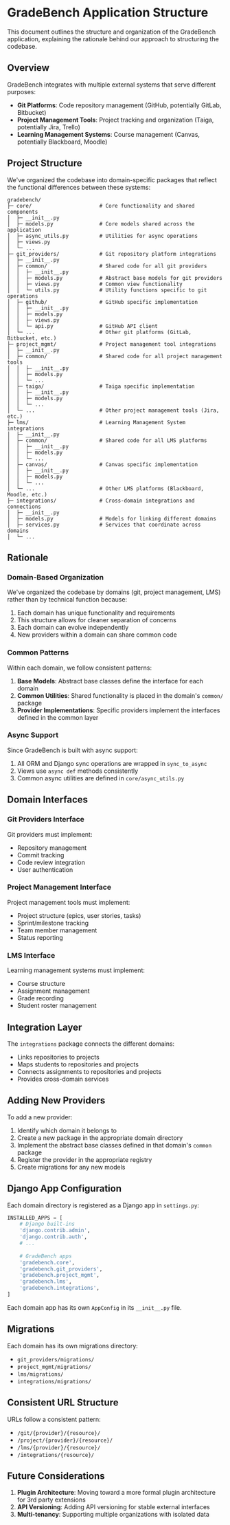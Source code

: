 # GradeBench Application Structure

This document outlines the structure and organization of the GradeBench application, explaining the rationale behind our approach to structuring the codebase.

## Overview

GradeBench integrates with multiple external systems that serve different purposes:

- **Git Platforms**: Code repository management (GitHub, potentially GitLab, Bitbucket)
- **Project Management Tools**: Project tracking and organization (Taiga, potentially Jira, Trello)
- **Learning Management Systems**: Course management (Canvas, potentially Blackboard, Moodle)

## Project Structure

We've organized the codebase into domain-specific packages that reflect the functional differences between these systems:

```
gradebench/
├─ core/                      # Core functionality and shared components
│  ├─ __init__.py
│  ├─ models.py               # Core models shared across the application
│  ├─ async_utils.py          # Utilities for async operations
│  ├─ views.py
│  └─ ...
├─ git_providers/             # Git repository platform integrations
│  ├─ __init__.py
│  ├─ common/                 # Shared code for all git providers
│  │  ├─ __init__.py
│  │  ├─ models.py            # Abstract base models for git providers
│  │  ├─ views.py             # Common view functionality
│  │  └─ utils.py             # Utility functions specific to git operations
│  ├─ github/                 # GitHub specific implementation
│  │  ├─ __init__.py
│  │  ├─ models.py
│  │  ├─ views.py
│  │  └─ api.py               # GitHub API client
│  └─ ...                     # Other git platforms (GitLab, Bitbucket, etc.)
├─ project_mgmt/              # Project management tool integrations
│  ├─ __init__.py
│  ├─ common/                 # Shared code for all project management tools
│  │  ├─ __init__.py
│  │  ├─ models.py
│  │  └─ ...
│  ├─ taiga/                  # Taiga specific implementation
│  │  ├─ __init__.py
│  │  ├─ models.py
│  │  └─ ...
│  └─ ...                     # Other project management tools (Jira, etc.)
├─ lms/                       # Learning Management System integrations
│  ├─ __init__.py
│  ├─ common/                 # Shared code for all LMS platforms
│  │  ├─ __init__.py
│  │  ├─ models.py
│  │  └─ ...
│  ├─ canvas/                 # Canvas specific implementation
│  │  ├─ __init__.py
│  │  ├─ models.py
│  │  └─ ...
│  └─ ...                     # Other LMS platforms (Blackboard, Moodle, etc.)
├─ integrations/              # Cross-domain integrations and connections
│  ├─ __init__.py
│  ├─ models.py               # Models for linking different domains
│  ├─ services.py             # Services that coordinate across domains
│  └─ ...
```

## Rationale

### Domain-Based Organization

We've organized the codebase by domains (git, project management, LMS) rather than by technical function because:

1. Each domain has unique functionality and requirements
2. This structure allows for cleaner separation of concerns
3. Each domain can evolve independently
4. New providers within a domain can share common code

### Common Patterns

Within each domain, we follow consistent patterns:

1. **Base Models**: Abstract base classes define the interface for each domain
2. **Common Utilities**: Shared functionality is placed in the domain's `common/` package
3. **Provider Implementations**: Specific providers implement the interfaces defined in the common layer

### Async Support

Since GradeBench is built with async support:

1. All ORM and Django sync operations are wrapped in `sync_to_async`
2. Views use `async def` methods consistently
3. Common async utilities are defined in `core/async_utils.py`

## Domain Interfaces

### Git Providers Interface

Git providers must implement:
- Repository management
- Commit tracking
- Code review integration
- User authentication

### Project Management Interface

Project management tools must implement:
- Project structure (epics, user stories, tasks)
- Sprint/milestone tracking
- Team member management
- Status reporting

### LMS Interface

Learning management systems must implement:
- Course structure
- Assignment management
- Grade recording
- Student roster management

## Integration Layer

The `integrations` package connects the different domains:
- Links repositories to projects
- Maps students to repositories and projects
- Connects assignments to repositories and projects
- Provides cross-domain services

## Adding New Providers

To add a new provider:

1. Identify which domain it belongs to
2. Create a new package in the appropriate domain directory
3. Implement the abstract base classes defined in that domain's `common` package
4. Register the provider in the appropriate registry
5. Create migrations for any new models

## Django App Configuration

Each domain directory is registered as a Django app in `settings.py`:

```python
INSTALLED_APPS = [
    # Django built-ins
    'django.contrib.admin',
    'django.contrib.auth',
    # ...
    
    # GradeBench apps
    'gradebench.core',
    'gradebench.git_providers',
    'gradebench.project_mgmt',
    'gradebench.lms',
    'gradebench.integrations',
]
```

Each domain app has its own `AppConfig` in its `__init__.py` file.

## Migrations

Each domain has its own migrations directory:
- `git_providers/migrations/`
- `project_mgmt/migrations/`
- `lms/migrations/`
- `integrations/migrations/`

## Consistent URL Structure

URLs follow a consistent pattern:
- `/git/{provider}/{resource}/`
- `/project/{provider}/{resource}/`
- `/lms/{provider}/{resource}/`
- `/integrations/{resource}/`

## Future Considerations

1. **Plugin Architecture**: Moving toward a more formal plugin architecture for 3rd party extensions
2. **API Versioning**: Adding API versioning for stable external interfaces
3. **Multi-tenancy**: Supporting multiple organizations with isolated data
